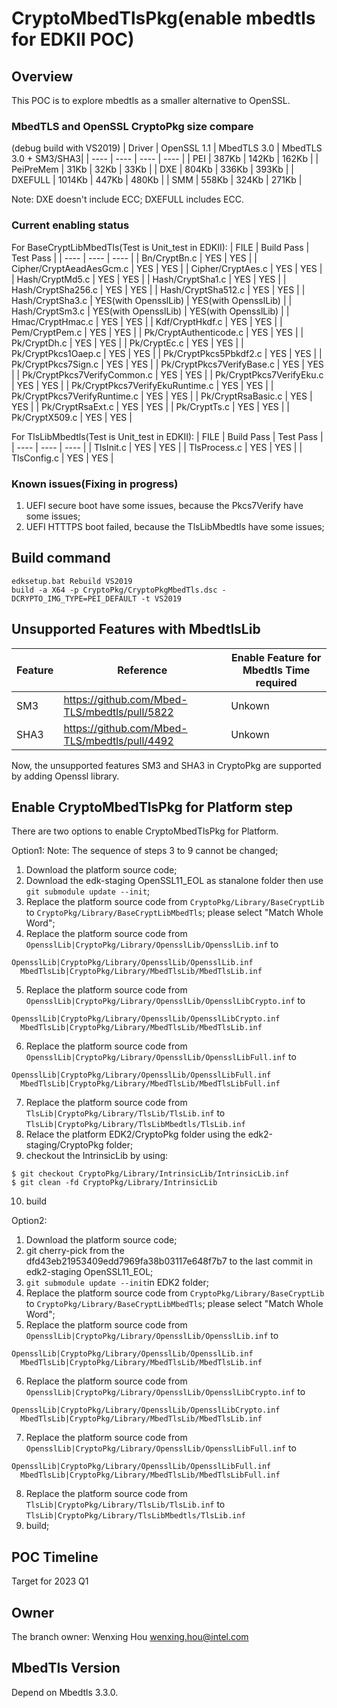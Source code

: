# CryptoMbedTlsPkg(enable mbedtls for EDKII POC)

## Overview
This POC is to explore mbedtls as a smaller alternative to OpenSSL.

### MbedTLS and OpenSSL CryptoPkg size compare

(debug build with VS2019)
|  Driver  | OpenSSL 1.1  |  MbedTLS 3.0 |  MbedTLS 3.0 + SM3/SHA3|
|  ----  | ----  | ----  | ----  |
|  PEI  | 387Kb  | 142Kb | 162Kb |
|  PeiPreMem  | 31Kb  | 32Kb | 33Kb |
|  DXE  | 804Kb  | 336Kb  | 393Kb |
|  DXEFULL  | 1014Kb  | 447Kb  | 480Kb |
|  SMM  | 558Kb  | 324Kb  | 271Kb |

Note: DXE doesn't include ECC; DXEFULL includes ECC.

### Current enabling status

For BaseCryptLibMbedTls(Test is Unit_test in EDKII):
|  FILE  | Build Pass  | Test Pass |
|  ----  | ----  | ----  |
| Bn/CryptBn.c  | YES | YES |
| Cipher/CryptAeadAesGcm.c  | YES | YES |
| Cipher/CryptAes.c  | YES | YES |
| Hash/CryptMd5.c  | YES | YES |
| Hash/CryptSha1.c  | YES | YES |
| Hash/CryptSha256.c  | YES | YES |
| Hash/CryptSha512.c  | YES | YES |
| Hash/CryptSha3.c  | YES(with OpensslLib) | YES(with OpensslLib) |
| Hash/CryptSm3.c  | YES(with OpensslLib) | YES(with OpensslLib) |
| Hmac/CryptHmac.c  | YES | YES |
| Kdf/CryptHkdf.c  | YES | YES |
| Pem/CryptPem.c  | YES | YES |
| Pk/CryptAuthenticode.c  | YES | YES |
| Pk/CryptDh.c  | YES | YES |
| Pk/CryptEc.c  | YES | YES |
| Pk/CryptPkcs1Oaep.c  | YES | YES |
| Pk/CryptPkcs5Pbkdf2.c  | YES | YES |
| Pk/CryptPkcs7Sign.c  | YES | YES |
| Pk/CryptPkcs7VerifyBase.c  | YES | YES |
| Pk/CryptPkcs7VerifyCommon.c  | YES | YES |
| Pk/CryptPkcs7VerifyEku.c  | YES | YES |
| Pk/CryptPkcs7VerifyEkuRuntime.c  | YES | YES |
| Pk/CryptPkcs7VerifyRuntime.c  | YES | YES |
| Pk/CryptRsaBasic.c  | YES | YES |
| Pk/CryptRsaExt.c  | YES | YES |
| Pk/CryptTs.c  | YES | YES |
| Pk/CryptX509.c  | YES | YES |

For TlsLibMbedtls(Test is Unit_test in EDKII):
|  FILE  | Build Pass  | Test Pass |
|  ----  | ----  | ----  |
| TlsInit.c  | YES | YES |
| TlsProcess.c  | YES | YES |
| TlsConfig.c  | YES | YES |

### Known issues(Fixing in progress)
1. UEFI secure boot have some issues, because the Pkcs7Verify have some issues;
2. UEFI HTTTPS boot failed, because the TlsLibMbedtls have some issues;

## Build command

   ```
   edksetup.bat Rebuild VS2019
   build -a X64 -p CryptoPkg/CryptoPkgMbedTls.dsc -DCRYPTO_IMG_TYPE=PEI_DEFAULT -t VS2019
   ```

## Unsupported Features with MbedtlsLib

|  Feature  | Reference  | Enable Feature for Mbedtls Time required |
|  ----  | ----  | ----  |
| SM3 | https://github.com/Mbed-TLS/mbedtls/pull/5822 | Unkown |
| SHA3  | https://github.com/Mbed-TLS/mbedtls/pull/4492 | Unkown |

Now, the unsupported features SM3 and SHA3 in CryptoPkg are supported by adding Openssl library.

## Enable CryptoMbedTlsPkg for Platform step

There are two options to enable CryptoMbedTlsPkg for Platform.

Option1: 
Note: The sequence of steps 3 to 9 cannot be changed;
1. Download the platform source code;
2. Download the edk-staging OpenSSL11_EOL as stanalone folder then use `git submodule update --init`;
3. Replace the platform source code from `CryptoPkg/Library/BaseCryptLib` to `CryptoPkg/Library/BaseCryptLibMbedTls`;
   please select "Match Whole Word";
4. Replace the platform source code from `OpensslLib|CryptoPkg/Library/OpensslLib/OpensslLib.inf` to
```
OpensslLib|CryptoPkg/Library/OpensslLib/OpensslLib.inf
  MbedTlsLib|CryptoPkg/Library/MbedTlsLib/MbedTlsLib.inf
```
5. Replace the platform source code from `OpensslLib|CryptoPkg/Library/OpensslLib/OpensslLibCrypto.inf` to
```
OpensslLib|CryptoPkg/Library/OpensslLib/OpensslLibCrypto.inf
  MbedTlsLib|CryptoPkg/Library/MbedTlsLib/MbedTlsLib.inf
```
6. Replace the platform source code from `OpensslLib|CryptoPkg/Library/OpensslLib/OpensslLibFull.inf` to
```
OpensslLib|CryptoPkg/Library/OpensslLib/OpensslLibFull.inf
  MbedTlsLib|CryptoPkg/Library/MbedTlsLib/MbedTlsLibFull.inf
```
7. Replace the platform source code from `TlsLib|CryptoPkg/Library/TlsLib/TlsLib.inf` to `TlsLib|CryptoPkg/Library/TlsLibMbedtls/TlsLib.inf`
8. Relace the platform EDK2/CryptoPkg folder using the edk2-staging/CryptoPkg folder;
9. checkout the IntrinsicLib by using:
```
$ git checkout CryptoPkg/Library/IntrinsicLib/IntrinsicLib.inf
$ git clean -fd CryptoPkg/Library/IntrinsicLib
```
10. build


Option2:
1. Download the platform source code;
2. git cherry-pick from the dfd43eb21953409edd7969fa38b03117e648f7b7 to the last commit in edk2-staging OpenSSL11_EOL;
3. `git submodule update --init`in EDK2 folder;
4. Replace the platform source code from `CryptoPkg/Library/BaseCryptLib` to `CryptoPkg/Library/BaseCryptLibMbedTls`;
   please select "Match Whole Word";
5. Replace the platform source code from `OpensslLib|CryptoPkg/Library/OpensslLib/OpensslLib.inf` to
```
OpensslLib|CryptoPkg/Library/OpensslLib/OpensslLib.inf
  MbedTlsLib|CryptoPkg/Library/MbedTlsLib/MbedTlsLib.inf
```
6. Replace the platform source code from `OpensslLib|CryptoPkg/Library/OpensslLib/OpensslLibCrypto.inf` to
```
OpensslLib|CryptoPkg/Library/OpensslLib/OpensslLibCrypto.inf
  MbedTlsLib|CryptoPkg/Library/MbedTlsLib/MbedTlsLib.inf
```
7. Replace the platform source code from `OpensslLib|CryptoPkg/Library/OpensslLib/OpensslLibFull.inf` to
```
OpensslLib|CryptoPkg/Library/OpensslLib/OpensslLibFull.inf
  MbedTlsLib|CryptoPkg/Library/MbedTlsLib/MbedTlsLibFull.inf
```
8. Replace the platform source code from `TlsLib|CryptoPkg/Library/TlsLib/TlsLib.inf` to `TlsLib|CryptoPkg/Library/TlsLibMbedtls/TlsLib.inf`
9. build;

## POC Timeline
Target for 2023 Q1
## Owner
The branch owner: Wenxing Hou <wenxing.hou@intel.com>  
## MbedTls Version
Depend on Mbedtls 3.3.0.
